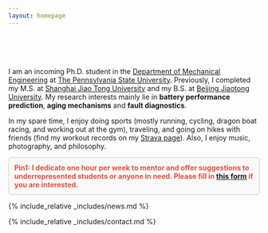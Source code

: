 ```yaml
---
layout: homepage
---
```


<h1 id="about-me"></h1>

<h2 style="margin: 80px 0px 10px;"></h2>

I am an incoming Ph.D. student in the [Department of Mechanical Engineering](https://www.me.psu.edu/) at [The Pennsylvania State University](https://www.psu.edu/). Previously, I completed my M.S. at [Shanghai Jiao Tong University](https://en.sjtu.edu.cn/) and my B.S. at [Beijing Jiaotong University](http://en.njtu.edu.cn/). My research interests mainly lie in **battery performance prediction**, **aging mechanisms** and **fault diagnostics**.

In my spare time, I enjoy doing sports (mostly running, cycling, dragon boat racing, and working out at the gym), traveling, and going on hikes with friends (find my workout records on my [Strava page](https://www.strava.com/athletes/shaoyanliu)). Also, I enjoy music, photography, and philosophy.

<div style="border: 1px solid #ccc; padding: 11px; background-color: #f9f9f9; color: #333; border-radius: 5px;">
<strong style="color:#e74d3c;">Pin1: I dedicate one hour per week to mentor and offer suggestions to underrepresented students or anyone in need. Please fill in <a href="https://forms.gle/VpNYkEUKp5PXqFSv8">this form</a> if you are interested.</strong>
</div>

{% include_relative _includes/news.md %}

{% include_relative _includes/contact.md %}
